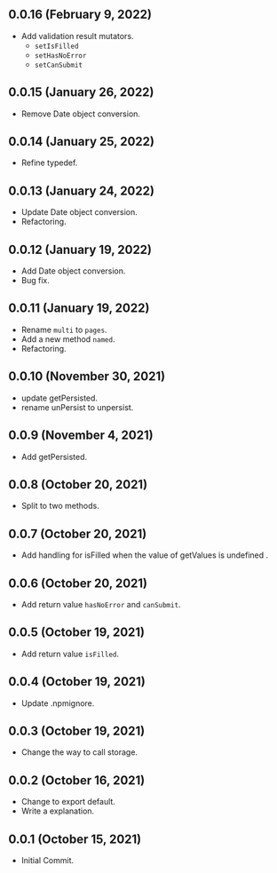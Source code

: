 ## 0.0.16 (February 9, 2022)

- Add validation result mutators.
  - `setIsFilled`
  - `setHasNoError`
  - `setCanSubmit`

## 0.0.15 (January 26, 2022)

- Remove Date object conversion.

## 0.0.14 (January 25, 2022)

- Refine typedef.

## 0.0.13 (January 24, 2022)

- Update Date object conversion.
- Refactoring.

## 0.0.12 (January 19, 2022)

- Add Date object conversion.
- Bug fix.

## 0.0.11 (January 19, 2022)

- Rename `multi` to `pages`.
- Add a new method `named`.
- Refactoring.

## 0.0.10 (November 30, 2021)

- update getPersisted.
- rename unPersist to unpersist.

## 0.0.9 (November 4, 2021)

- Add getPersisted.

## 0.0.8 (October 20, 2021)

- Split to two methods.

## 0.0.7 (October 20, 2021)

- Add handling for isFilled when the value of getValues is undefined .

## 0.0.6 (October 20, 2021)

- Add return value `hasNoError` and `canSubmit`.

## 0.0.5 (October 19, 2021)

- Add return value `isFilled`.

## 0.0.4 (October 19, 2021)

- Update .npmignore.

## 0.0.3 (October 19, 2021)

- Change the way to call storage.

## 0.0.2 (October 16, 2021)

- Change to export default.
- Write a explanation.

## 0.0.1 (October 15, 2021)

- Initial Commit.
